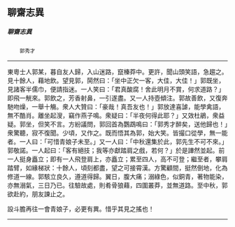 

## 聊齋志異

##### 聊齋志異
　　`郭秀才`

* * *

東粵士人郭某，暮自友人歸，入山迷路，竄榛莽中。更許，聞山頭笑語，急趨之。見十餘人，藉地飲。望見郭，鬨然曰：「坐中正欠一客，大佳，大佳！」郭既坐，見諸客半儒巾，便請指迷。一人笑曰：「君真酸腐！舍此明月不賞，何求道路？」即飛一觥來。郭飲之，芳香射鼻，一引遂盡。又一人持壺傾注。郭故善飲，又復奔馳吻燥，一舉十觴。衆人大贊曰：「豪哉！真吾友也！」郭放達喜謔，能學禽語，無不酷肖。離坐起溲，竊作燕子鳴。衆疑曰：「半夜何得此耶？」又效杜鵑，衆益疑。郭坐，但笑不言。方紛議問，郭回首為鸚鵡鳴曰：「郭秀才醉矣，送他歸也！」衆驚聽，寂不復聞。少頃，又作之。既而悟其為郭，始大笑。皆撮口從學，無一能者。一人曰：「可惜青娘子未至。」又一人曰：「中秋還集於此，郭先生不可不來。」郭敬諾。一人起曰：「客有絕技；我等亦獻踏肩之戲，若何？」於是譁然並起。前一人挺身矗立；即有一人飛登肩上，亦矗立；累至四人，高不可登；繼至者，攀肩踏臂，如緣梯狀：十餘人，頃刻都盡，望之可接霄漢。方驚顧間，挺然倒地，化為修道一線。郭駭立良久，遵道得歸。翼日，腹大痛；溺綠色，似銅青，著物能染，亦無溺氣，三日乃已。往驗故處，則肴骨狼藉，四圍叢莽，並無道路。至中秋，郭欲赴約，朋友諫止之。

設斗膽再往一會青娘子，必更有異。惜乎其見之搖也！

* * *

